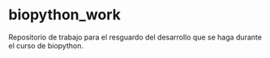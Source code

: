 # biopython_work

Repositorio de trabajo para el resguardo del desarrollo que se haga durante el curso de biopython.
